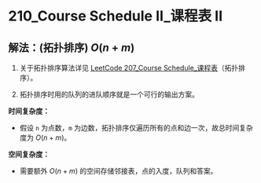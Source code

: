 # 210_Course Schedule II_课程表 II

## 解法：(拓扑排序) $O(n+m)$

1. 关于拓扑排序算法详见 [LeetCode 207_Course Schedule_课程表](https://leetcode.com/problems/course-schedule/)（拓扑排序）。

2. 拓扑排序时用的队列的进队顺序就是一个可行的输出方案。

**时间复杂度：**

- 假设 `n` 为点数，`m` 为边数，拓扑排序仅遍历所有的点和边一次，故总时间复杂度为 $O(n+m)$。

**空间复杂度：**

- 需要额外 $O(n+m)$ 的空间存储邻接表，点的入度，队列和答案。
